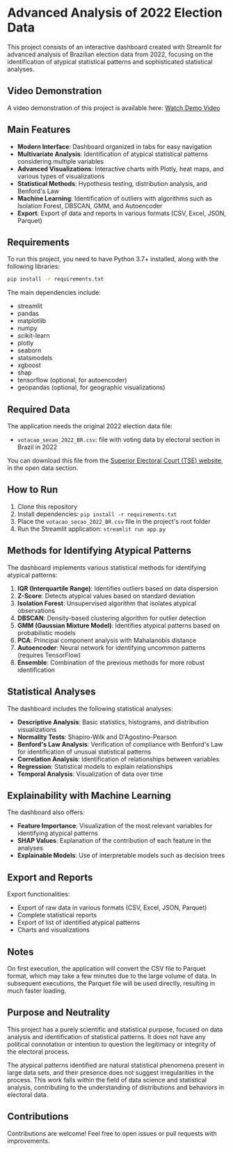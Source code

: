 # Advanced Analysis of 2022 Election Data

This project consists of an interactive dashboard created with Streamlit for advanced analysis of Brazilian election data from 2022, focusing on the identification of atypical statistical patterns and sophisticated statistical analyses.

## Video Demonstration

A video demonstration of this project is available here:
[Watch Demo Video](https://drive.google.com/file/d/1cfEhRCeYBOLD_QGAARmuhVEIGkWQyzmG/view?usp=sharing)

## Main Features

- **Modern Interface**: Dashboard organized in tabs for easy navigation
- **Multivariate Analysis**: Identification of atypical statistical patterns considering multiple variables
- **Advanced Visualizations**: Interactive charts with Plotly, heat maps, and various types of visualizations
- **Statistical Methods**: Hypothesis testing, distribution analysis, and Benford's Law
- **Machine Learning**: Identification of outliers with algorithms such as Isolation Forest, DBSCAN, GMM, and Autoencoder
- **Export**: Export of data and reports in various formats (CSV, Excel, JSON, Parquet)

## Requirements

To run this project, you need to have Python 3.7+ installed, along with the following libraries:

```bash
pip install -r requirements.txt
```

The main dependencies include:
- streamlit
- pandas
- matplotlib
- numpy
- scikit-learn
- plotly
- seaborn
- statsmodels
- xgboost
- shap
- tensorflow (optional, for autoencoder)
- geopandas (optional, for geographic visualizations)

## Required Data

The application needs the original 2022 election data file:

- `votacao_secao_2022_BR.csv`: file with voting data by electoral section in Brazil in 2022

You can download this file from the [Superior Electoral Court (TSE) website](https://dadosabertos.tse.jus.br/dataset/resultados-2022), in the open data section.

## How to Run

1. Clone this repository
2. Install dependencies: `pip install -r requirements.txt`
3. Place the `votacao_secao_2022_BR.csv` file in the project's root folder
4. Run the Streamlit application: `streamlit run app.py`

## Methods for Identifying Atypical Patterns

The dashboard implements various statistical methods for identifying atypical patterns:

1. **IQR (Interquartile Range)**: Identifies outliers based on data dispersion
2. **Z-Score**: Detects atypical values based on standard deviation
3. **Isolation Forest**: Unsupervised algorithm that isolates atypical observations
4. **DBSCAN**: Density-based clustering algorithm for outlier detection
5. **GMM (Gaussian Mixture Model)**: Identifies atypical patterns based on probabilistic models
6. **PCA**: Principal component analysis with Mahalanobis distance
7. **Autoencoder**: Neural network for identifying uncommon patterns (requires TensorFlow)
8. **Ensemble**: Combination of the previous methods for more robust identification

## Statistical Analyses

The dashboard includes the following statistical analyses:

- **Descriptive Analysis**: Basic statistics, histograms, and distribution visualizations
- **Normality Tests**: Shapiro-Wilk and D'Agostino-Pearson
- **Benford's Law Analysis**: Verification of compliance with Benford's Law for identification of unusual statistical patterns
- **Correlation Analysis**: Identification of relationships between variables
- **Regression**: Statistical models to explain relationships
- **Temporal Analysis**: Visualization of data over time

## Explainability with Machine Learning

The dashboard also offers:

- **Feature Importance**: Visualization of the most relevant variables for identifying atypical patterns
- **SHAP Values**: Explanation of the contribution of each feature in the analyses
- **Explainable Models**: Use of interpretable models such as decision trees

## Export and Reports

Export functionalities:

- Export of raw data in various formats (CSV, Excel, JSON, Parquet)
- Complete statistical reports
- Export of list of identified atypical patterns
- Charts and visualizations

## Notes

On first execution, the application will convert the CSV file to Parquet format, which may take a few minutes due to the large volume of data. In subsequent executions, the Parquet file will be used directly, resulting in much faster loading.

## Purpose and Neutrality

This project has a purely scientific and statistical purpose, focused on data analysis and identification of statistical patterns. It does not have any political connotation or intention to question the legitimacy or integrity of the electoral process.

The atypical patterns identified are natural statistical phenomena present in large data sets, and their presence does not suggest irregularities in the process. This work falls within the field of data science and statistical analysis, contributing to the understanding of distributions and behaviors in electoral data.

## Contributions

Contributions are welcome! Feel free to open issues or pull requests with improvements.
